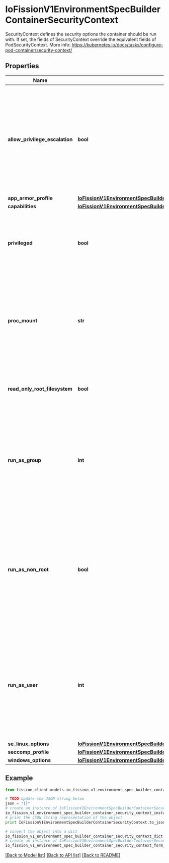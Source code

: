 # IoFissionV1EnvironmentSpecBuilderContainerSecurityContext

SecurityContext defines the security options the container should be run with. If set, the fields of SecurityContext override the equivalent fields of PodSecurityContext. More info: https://kubernetes.io/docs/tasks/configure-pod-container/security-context/

## Properties

Name | Type | Description | Notes
------------ | ------------- | ------------- | -------------
**allow_privilege_escalation** | **bool** | AllowPrivilegeEscalation controls whether a process can gain more privileges than its parent process. This bool directly controls if the no_new_privs flag will be set on the container process. AllowPrivilegeEscalation is true always when the container is: 1) run as Privileged 2) has CAP_SYS_ADMIN Note that this field cannot be set when spec.os.name is windows. | [optional] 
**app_armor_profile** | [**IoFissionV1EnvironmentSpecBuilderContainerSecurityContextAppArmorProfile**](IoFissionV1EnvironmentSpecBuilderContainerSecurityContextAppArmorProfile.md) |  | [optional] 
**capabilities** | [**IoFissionV1EnvironmentSpecBuilderContainerSecurityContextCapabilities**](IoFissionV1EnvironmentSpecBuilderContainerSecurityContextCapabilities.md) |  | [optional] 
**privileged** | **bool** | Run container in privileged mode. Processes in privileged containers are essentially equivalent to root on the host. Defaults to false. Note that this field cannot be set when spec.os.name is windows. | [optional] 
**proc_mount** | **str** | procMount denotes the type of proc mount to use for the containers. The default value is Default which uses the container runtime defaults for readonly paths and masked paths. This requires the ProcMountType feature flag to be enabled. Note that this field cannot be set when spec.os.name is windows. | [optional] 
**read_only_root_filesystem** | **bool** | Whether this container has a read-only root filesystem. Default is false. Note that this field cannot be set when spec.os.name is windows. | [optional] 
**run_as_group** | **int** | The GID to run the entrypoint of the container process. Uses runtime default if unset. May also be set in PodSecurityContext.  If set in both SecurityContext and PodSecurityContext, the value specified in SecurityContext takes precedence. Note that this field cannot be set when spec.os.name is windows. | [optional] 
**run_as_non_root** | **bool** | Indicates that the container must run as a non-root user. If true, the Kubelet will validate the image at runtime to ensure that it does not run as UID 0 (root) and fail to start the container if it does. If unset or false, no such validation will be performed. May also be set in PodSecurityContext.  If set in both SecurityContext and PodSecurityContext, the value specified in SecurityContext takes precedence. | [optional] 
**run_as_user** | **int** | The UID to run the entrypoint of the container process. Defaults to user specified in image metadata if unspecified. May also be set in PodSecurityContext.  If set in both SecurityContext and PodSecurityContext, the value specified in SecurityContext takes precedence. Note that this field cannot be set when spec.os.name is windows. | [optional] 
**se_linux_options** | [**IoFissionV1EnvironmentSpecBuilderContainerSecurityContextSeLinuxOptions**](IoFissionV1EnvironmentSpecBuilderContainerSecurityContextSeLinuxOptions.md) |  | [optional] 
**seccomp_profile** | [**IoFissionV1EnvironmentSpecBuilderContainerSecurityContextSeccompProfile**](IoFissionV1EnvironmentSpecBuilderContainerSecurityContextSeccompProfile.md) |  | [optional] 
**windows_options** | [**IoFissionV1EnvironmentSpecBuilderContainerSecurityContextWindowsOptions**](IoFissionV1EnvironmentSpecBuilderContainerSecurityContextWindowsOptions.md) |  | [optional] 

## Example

```python
from fission_client.models.io_fission_v1_environment_spec_builder_container_security_context import IoFissionV1EnvironmentSpecBuilderContainerSecurityContext

# TODO update the JSON string below
json = "{}"
# create an instance of IoFissionV1EnvironmentSpecBuilderContainerSecurityContext from a JSON string
io_fission_v1_environment_spec_builder_container_security_context_instance = IoFissionV1EnvironmentSpecBuilderContainerSecurityContext.from_json(json)
# print the JSON string representation of the object
print IoFissionV1EnvironmentSpecBuilderContainerSecurityContext.to_json()

# convert the object into a dict
io_fission_v1_environment_spec_builder_container_security_context_dict = io_fission_v1_environment_spec_builder_container_security_context_instance.to_dict()
# create an instance of IoFissionV1EnvironmentSpecBuilderContainerSecurityContext from a dict
io_fission_v1_environment_spec_builder_container_security_context_form_dict = io_fission_v1_environment_spec_builder_container_security_context.from_dict(io_fission_v1_environment_spec_builder_container_security_context_dict)
```
[[Back to Model list]](../README.md#documentation-for-models) [[Back to API list]](../README.md#documentation-for-api-endpoints) [[Back to README]](../README.md)


